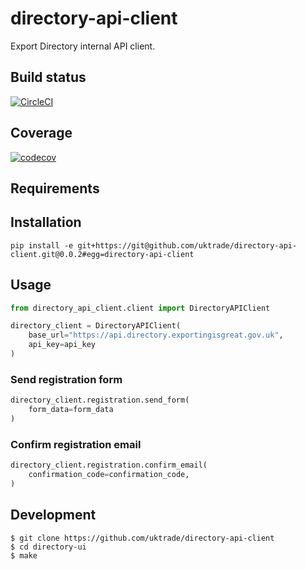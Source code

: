 # directory-api-client
Export Directory internal API client.

## Build status

[![CircleCI](https://circleci.com/gh/uktrade/directory-api-client/tree/master.svg?style=svg)](https://circleci.com/gh/uktrade/directory-api-client/tree/master)

## Coverage

[![codecov](https://codecov.io/gh/uktrade/directory-api-client/branch/master/graph/badge.svg)](https://codecov.io/gh/uktrade/directory-api-client)

## Requirements

## Installation

```shell
pip install -e git+https://git@github.com/uktrade/directory-api-client.git@0.0.2#egg=directory-api-client
```

## Usage

```python
from directory_api_client.client import DirectoryAPIClient

directory_client = DirectoryAPIClient(
    base_url="https://api.directory.exportingisgreat.gov.uk",
    api_key=api_key
)
```

### Send registration form

```python
directory_client.registration.send_form(
    form_data=form_data
)
```

### Confirm registration email

```python
directory_client.registration.confirm_email(
    confirmation_code=confirmation_code,
)
```

## Development

    $ git clone https://github.com/uktrade/directory-api-client
    $ cd directory-ui
    $ make
